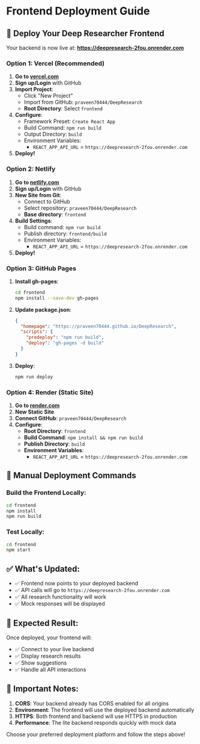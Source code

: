 # Frontend Deployment Guide

## 🚀 Deploy Your Deep Researcher Frontend

Your backend is now live at: **https://deepresearch-2fou.onrender.com**

### Option 1: Vercel (Recommended)

1. **Go to [vercel.com](https://vercel.com)**
2. **Sign up/Login** with GitHub
3. **Import Project**:
   - Click "New Project"
   - Import from GitHub: `praveen70444/DeepResearch`
   - **Root Directory**: Select `frontend`
4. **Configure**:
   - Framework Preset: `Create React App`
   - Build Command: `npm run build`
   - Output Directory: `build`
   - Environment Variables:
     - `REACT_APP_API_URL` = `https://deepresearch-2fou.onrender.com`
5. **Deploy!**

### Option 2: Netlify

1. **Go to [netlify.com](https://netlify.com)**
2. **Sign up/Login** with GitHub
3. **New Site from Git**:
   - Connect to GitHub
   - Select repository: `praveen70444/DeepResearch`
   - **Base directory**: `frontend`
4. **Build Settings**:
   - Build command: `npm run build`
   - Publish directory: `frontend/build`
   - Environment Variables:
     - `REACT_APP_API_URL` = `https://deepresearch-2fou.onrender.com`
5. **Deploy!**

### Option 3: GitHub Pages

1. **Install gh-pages**:
   ```bash
   cd frontend
   npm install --save-dev gh-pages
   ```

2. **Update package.json**:
   ```json
   {
     "homepage": "https://praveen70444.github.io/DeepResearch",
     "scripts": {
       "predeploy": "npm run build",
       "deploy": "gh-pages -d build"
     }
   }
   ```

3. **Deploy**:
   ```bash
   npm run deploy
   ```

### Option 4: Render (Static Site)

1. **Go to [render.com](https://render.com)**
2. **New Static Site**
3. **Connect GitHub**: `praveen70444/DeepResearch`
4. **Configure**:
   - **Root Directory**: `frontend`
   - **Build Command**: `npm install && npm run build`
   - **Publish Directory**: `build`
   - **Environment Variables**:
     - `REACT_APP_API_URL` = `https://deepresearch-2fou.onrender.com`

## 🔧 Manual Deployment Commands

### Build the Frontend Locally:
```bash
cd frontend
npm install
npm run build
```

### Test Locally:
```bash
cd frontend
npm start
```

## ✅ What's Updated:

- ✅ Frontend now points to your deployed backend
- ✅ API calls will go to `https://deepresearch-2fou.onrender.com`
- ✅ All research functionality will work
- ✅ Mock responses will be displayed

## 🎯 Expected Result:

Once deployed, your frontend will:
- ✅ Connect to your live backend
- ✅ Display research results
- ✅ Show suggestions
- ✅ Handle all API interactions

## 🚨 Important Notes:

1. **CORS**: Your backend already has CORS enabled for all origins
2. **Environment**: The frontend will use the deployed backend automatically
3. **HTTPS**: Both frontend and backend will use HTTPS in production
4. **Performance**: The lite backend responds quickly with mock data

Choose your preferred deployment platform and follow the steps above!
